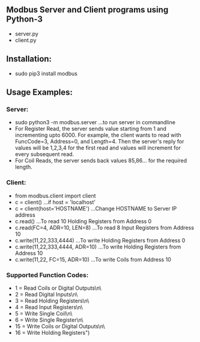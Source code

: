 ## Modbus Server and Client programs using Python-3
* server.py
* client.py

## Installation:
* sudo pip3 install modbus

## Usage Examples:

### Server:
* sudo python3 -m modbus.server ...to run server in commandline
* For Register Read, the server sends value starting from 1 and incrementing upto 6000. For example, the client wants to read with FuncCode=3, Address=0, and Length=4. Then the server's reply for values will be 1,2,3,4 for the first read and values will increment for every subsequent read.
* For Coil Reads, the server sends back values 85,86... for the required length.

### Client:
* from modbus.client import client
* c = client() ...if host = 'localhost'
* c = client(host='HOSTNAME') ...Change HOSTNAME to Server IP address
* c.read() ...To read 10 Holding Registers from Address 0
* c.read(FC=4, ADR=10, LEN=8) ...To read 8 Input Registers from Address 10
* c.write(11,22,333,4444) ...To write Holding Registers from Address 0
* c.write(11,22,333,4444, ADR=10) ...To write Holding Registers from Address 10
* c.write(11,22, FC=15, ADR=10) ...To write Coils from Address 10

### Supported Function Codes:
* 1 = Read Coils or Digital Outputs\n\
* 2 = Read Digital Inputs\n\
* 3 = Read Holding Registers\n\
* 4 = Read Input Registers\n\
* 5 = Write Single Coil\n\
* 6 = Write Single Register\n\
* 15 = Write Coils or Digital Outputs\n\
* 16 = Write Holding Registers")


